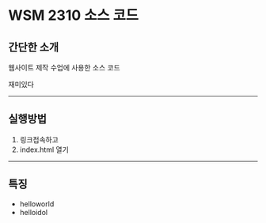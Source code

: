 # WSM 2310 소스 코드
## 간단한 소개
웹사이트 제작 수업에 사용한 소스 코드

재미있다

---
## 실행방법
1. 링크접속하고
2. index.html 열기

---
## 특징
- helloworld
- helloidol


